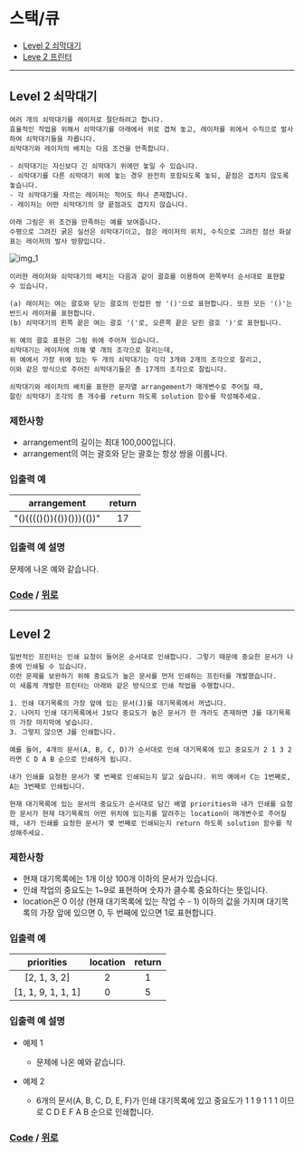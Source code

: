 # 스택/큐
* [Level 2 쇠막대기](#Level-2-쇠막대기)
* [Leve 2 프린터](#Leve-2-프린터)

---

## Level 2 쇠막대기
```
여러 개의 쇠막대기를 레이저로 절단하려고 합니다. 
효율적인 작업을 위해서 쇠막대기를 아래에서 위로 겹쳐 놓고, 레이저를 위에서 수직으로 발사하여 쇠막대기들을 자릅니다. 
쇠막대기와 레이저의 배치는 다음 조건을 만족합니다.

- 쇠막대기는 자신보다 긴 쇠막대기 위에만 놓일 수 있습니다.
- 쇠막대기를 다른 쇠막대기 위에 놓는 경우 완전히 포함되도록 놓되, 끝점은 겹치지 않도록 놓습니다.
- 각 쇠막대기를 자르는 레이저는 적어도 하나 존재합니다.
- 레이저는 어떤 쇠막대기의 양 끝점과도 겹치지 않습니다.

아래 그림은 위 조건을 만족하는 예를 보여줍니다. 
수평으로 그려진 굵은 실선은 쇠막대기이고, 점은 레이저의 위치, 수직으로 그려진 점선 화살표는 레이저의 발사 방향입니다.
```
![img_1](https://grepp-programmers.s3.amazonaws.com/files/ybm/dbd166625b/d3ae656b-bb7b-421c-9f74-fa9ea800b860.png)
```
이러한 레이저와 쇠막대기의 배치는 다음과 같이 괄호를 이용하여 왼쪽부터 순서대로 표현할 수 있습니다.

(a) 레이저는 여는 괄호와 닫는 괄호의 인접한 쌍 '()'으로 표현합니다. 또한 모든 '()'는 반드시 레이저를 표현합니다.
(b) 쇠막대기의 왼쪽 끝은 여는 괄호 '('로, 오른쪽 끝은 닫힌 괄호 ')'로 표현됩니다.

위 예의 괄호 표현은 그림 위에 주어져 있습니다.
쇠막대기는 레이저에 의해 몇 개의 조각으로 잘리는데, 
위 예에서 가장 위에 있는 두 개의 쇠막대기는 각각 3개와 2개의 조각으로 잘리고, 
이와 같은 방식으로 주어진 쇠막대기들은 총 17개의 조각으로 잘립니다.

쇠막대기와 레이저의 배치를 표현한 문자열 arrangement가 매개변수로 주어질 때, 
잘린 쇠막대기 조각의 총 개수를 return 하도록 solution 함수를 작성해주세요.
```

### 제한사항
* arrangement의 길이는 최대 100,000입니다.
* arrangement의 여는 괄호와 닫는 괄호는 항상 쌍을 이룹니다.

### 입출력 예
arrangement | return |
:---: | :---: |
"()(((()())(())()))(())" | 17

### 입출력 예 설명
문제에 나온 예와 같습니다.

### [Code](https://github.com/taki0112/coding_practice/blob/master/src/%EC%8A%A4%ED%83%9D_%ED%81%90/%EC%87%A0%EB%A7%89%EB%8C%80%EA%B8%B0.py) / [위로](#스택/큐)

---

## Level 2 

```
일반적인 프린터는 인쇄 요청이 들어온 순서대로 인쇄합니다. 그렇기 때문에 중요한 문서가 나중에 인쇄될 수 있습니다. 
이런 문제를 보완하기 위해 중요도가 높은 문서를 먼저 인쇄하는 프린터를 개발했습니다. 
이 새롭게 개발한 프린터는 아래와 같은 방식으로 인쇄 작업을 수행합니다.

1. 인쇄 대기목록의 가장 앞에 있는 문서(J)를 대기목록에서 꺼냅니다.
2. 나머지 인쇄 대기목록에서 J보다 중요도가 높은 문서가 한 개라도 존재하면 J를 대기목록의 가장 마지막에 넣습니다.
3. 그렇지 않으면 J를 인쇄합니다.

예를 들어, 4개의 문서(A, B, C, D)가 순서대로 인쇄 대기목록에 있고 중요도가 2 1 3 2 라면 C D A B 순으로 인쇄하게 됩니다.

내가 인쇄를 요청한 문서가 몇 번째로 인쇄되는지 알고 싶습니다. 위의 예에서 C는 1번째로, A는 3번째로 인쇄됩니다.

현재 대기목록에 있는 문서의 중요도가 순서대로 담긴 배열 priorities와 내가 인쇄를 요청한 문서가 현재 대기목록의 어떤 위치에 있는지를 알려주는 location이 매개변수로 주어질 때, 내가 인쇄를 요청한 문서가 몇 번째로 인쇄되는지 return 하도록 solution 함수를 작성해주세요.
```
### 제한사항
* 현재 대기목록에는 1개 이상 100개 이하의 문서가 있습니다.
* 인쇄 작업의 중요도는 1~9로 표현하며 숫자가 클수록 중요하다는 뜻입니다.
* location은 0 이상 (현재 대기목록에 있는 작업 수 - 1) 이하의 값을 가지며 대기목록의 가장 앞에 있으면 0, 두 번째에 있으면 1로 표현합니다.

### 입출력 예
priorities | location | return |
:---: | :---: | :---: |
[2, 1, 3, 2] | 2 | 1
[1, 1, 9, 1, 1, 1] | 0 | 5

### 입출력 예 설명
* 예제 1
  * 문제에 나온 예와 같습니다.

* 예제 2
  * 6개의 문서(A, B, C, D, E, F)가 인쇄 대기목록에 있고 중요도가 1 1 9 1 1 1 이므로 C D E F A B 순으로 인쇄합니다.
  
### [Code](https://github.com/taki0112/coding_practice/blob/master/src/%EC%8A%A4%ED%83%9D_%ED%81%90/%ED%94%84%EB%A6%B0%ED%84%B0.py) / [위로](#스택/큐)
